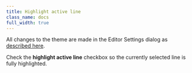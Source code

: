 ```yaml
---
title: Highlight active line
class_name: docs
full_width: true
---
```


All changes to the theme are made in the Editor Settings dialog as [described here](/docs/ide/code-editor/editor-settings/).

Check the **highlight active line** checkbox so the currently selected line is fully highlighted.


